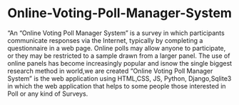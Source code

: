 # Online-Voting-Poll-Manager-System
“An “Online Voting Poll Manager System” is a survey in which participants
communicate responses via the Internet, typically by completing a questionnaire in a web page.
Online polls may allow anyone to participate, or they may be restricted to a sample drawn from a
larger panel. The use of online panels has become increasingly popular and isnow the single biggest
research method in world,we are created “Online Voting Poll Manager System” is the web
application using HTML,CSS, JS, Python, Django,Sqlite3 in which the web application that helps
to some people those interested in Poll or any kind of Surveys.
